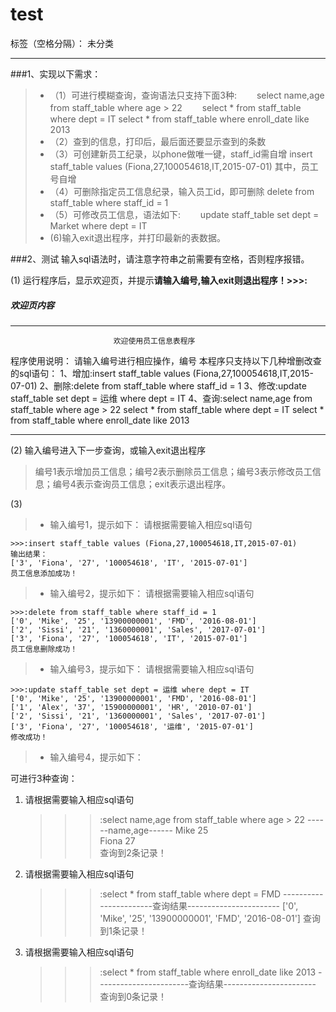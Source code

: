 ﻿# test

标签（空格分隔）： 未分类

---

###1、实现以下需求：
> - （1）可进行模糊查询，查询语法只支持下面3种:
　　select name,age from staff_table where age > 22
　　select * from staff_table where dept = IT
    select * from staff_table where enroll_date like 2013
> - （2）查到的信息，打印后，最后面还要显示查到的条数
> - （3）可创建新员工纪录，以phone做唯一键，staff_id需自增
    insert staff_table values (Fiona,27,100054618,IT,2015-07-01)
    其中，员工号自增
> - （4）可删除指定员工信息纪录，输入员工id，即可删除
    delete from staff_table where staff_id = 1
> - （5）可修改员工信息，语法如下:
　　update staff_table set dept = Market where dept = IT
> - (6)输入exit退出程序，并打印最新的表数据。

###2、测试
输入sql语法时，请注意字符串之前需要有空格，否则程序报错。

(1) 运行程序后，显示欢迎页，并提示**请输入编号,输入exit则退出程序！>>>:**
##### 欢迎页内容
--------------------------------------------------------------------------------
                           欢迎使用员工信息表程序                            
程序使用说明：
请输入编号进行相应操作，编号
本程序只支持以下几种增删改查的sql语句：
1、增加:insert staff_table values (Fiona,27,100054618,IT,2015-07-01)
2、删除:delete from staff_table where staff_id = 1
3、修改:update staff_table set dept = 运维 where dept = IT
4、查询:select name,age from staff_table where age > 22
        select * from staff_table where dept = IT
        select * from staff_table where enroll_date like 2013
        
--------------------------------------------------------------------------------
(2) 输入编号进入下一步查询，或输入exit退出程序

> 编号1表示增加员工信息；编号2表示删除员工信息；编号3表示修改员工信息；编号4表示查询员工信息；exit表示退出程序。

(3)
> - 输入编号1，提示如下：
请根据需要输入相应sql语句

    >>>:insert staff_table values (Fiona,27,100054618,IT,2015-07-01)
    输出结果：
    ['3', 'Fiona', '27', '100054618', 'IT', '2015-07-01']
    员工信息添加成功！
> - 输入编号2，提示如下：
请根据需要输入相应sql语句

    >>>:delete from staff_table where staff_id = 1
    ['0', 'Mike', '25', '13900000001', 'FMD', '2016-08-01']
    ['2', 'Sissi', '21', '1360000001', 'Sales', '2017-07-01']
    ['3', 'Fiona', '27', '100054618', 'IT', '2015-07-01']
    员工信息删除成功！
    
> - 输入编号3，提示如下：
请根据需要输入相应sql语句

    >>>:update staff_table set dept = 运维 where dept = IT
    ['0', 'Mike', '25', '13900000001', 'FMD', '2016-08-01']
    ['1', 'Alex', '37', '15900000001', 'HR', '2010-07-01']
    ['2', 'Sissi', '21', '1360000001', 'Sales', '2017-07-01']
    ['3', 'Fiona', '27', '100054618', '运维', '2015-07-01']
    修改成功！
> - 输入编号4，提示如下：

可进行3种查询：
1. 请根据需要输入相应sql语句

    >>>:select name,age from staff_table where age > 22
------name,age------
      Mike 25       
      Fiona 27       
查询到2条记录！
2. 请根据需要输入相应sql语句

    >>>:select * from staff_table where dept = FMD
-----------------------查询结果-----------------------
['0', 'Mike', '25', '13900000001', 'FMD', '2016-08-01']
查询到1条记录！
3. 请根据需要输入相应sql语句

    >>>:select * from staff_table where enroll_date like 2013
-----------------------查询结果-----------------------
查询到0条记录！

